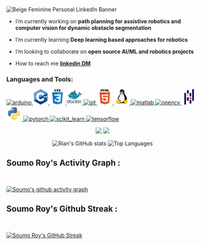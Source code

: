 
![Beige Feminine Personal LinkedIn Banner](https://github.com/user-attachments/assets/8621d77b-ad15-4adb-bb9b-b99b0ca45992)

-  I’m currently working on **path planning for assistive robotics and computer vision for dynamic obstacle segmentation**

-  I’m currently learning **Deep learning based approaches for robotics**

-  I’m looking to collaborate on **open source AI/ML and robotics projects**

-  How to reach me **[linkedin DM](https://linkedin.com/in/soumo-roy)**

<h3 align="left">Languages and Tools:</h3>
<p align="left"> <a href="https://www.arduino.cc/" target="_blank" rel="noreferrer"> <img src="https://cdn.worldvectorlogo.com/logos/arduino-1.svg" alt="arduino" width="40" height="40"/> </a> <a href="https://www.w3schools.com/cpp/" target="_blank" rel="noreferrer"> <img src="https://raw.githubusercontent.com/devicons/devicon/master/icons/cplusplus/cplusplus-original.svg" alt="cplusplus" width="40" height="40"/> </a> <a href="https://www.w3schools.com/css/" target="_blank" rel="noreferrer"> <img src="https://raw.githubusercontent.com/devicons/devicon/master/icons/css3/css3-original-wordmark.svg" alt="css3" width="40" height="40"/> </a> <a href="https://www.docker.com/" target="_blank" rel="noreferrer"> <img src="https://raw.githubusercontent.com/devicons/devicon/master/icons/docker/docker-original-wordmark.svg" alt="docker" width="40" height="40"/> </a> <a href="https://git-scm.com/" target="_blank" rel="noreferrer"> <img src="https://www.vectorlogo.zone/logos/git-scm/git-scm-icon.svg" alt="git" width="40" height="40"/> </a> <a href="https://www.w3.org/html/" target="_blank" rel="noreferrer"> <img src="https://raw.githubusercontent.com/devicons/devicon/master/icons/html5/html5-original-wordmark.svg" alt="html5" width="40" height="40"/> </a> <a href="https://www.linux.org/" target="_blank" rel="noreferrer"> <img src="https://raw.githubusercontent.com/devicons/devicon/master/icons/linux/linux-original.svg" alt="linux" width="40" height="40"/> </a> <a href="https://www.mathworks.com/" target="_blank" rel="noreferrer"> <img src="https://upload.wikimedia.org/wikipedia/commons/2/21/Matlab_Logo.png" alt="matlab" width="40" height="40"/> </a> <a href="https://opencv.org/" target="_blank" rel="noreferrer"> <img src="https://www.vectorlogo.zone/logos/opencv/opencv-icon.svg" alt="opencv" width="40" height="40"/> </a> <a href="https://pandas.pydata.org/" target="_blank" rel="noreferrer"> <img src="https://raw.githubusercontent.com/devicons/devicon/2ae2a900d2f041da66e950e4d48052658d850630/icons/pandas/pandas-original.svg" alt="pandas" width="40" height="40"/> </a> <a href="https://www.python.org" target="_blank" rel="noreferrer"> <img src="https://raw.githubusercontent.com/devicons/devicon/master/icons/python/python-original.svg" alt="python" width="40" height="40"/> </a> <a href="https://pytorch.org/" target="_blank" rel="noreferrer"> <img src="https://www.vectorlogo.zone/logos/pytorch/pytorch-icon.svg" alt="pytorch" width="40" height="40"/> </a> <a href="https://scikit-learn.org/" target="_blank" rel="noreferrer"> <img src="https://upload.wikimedia.org/wikipedia/commons/0/05/Scikit_learn_logo_small.svg" alt="scikit_learn" width="40" height="40"/> </a> <a href="https://www.tensorflow.org" target="_blank" rel="noreferrer"> <img src="https://www.vectorlogo.zone/logos/tensorflow/tensorflow-icon.svg" alt="tensorflow" width="40" height="40"/> </a> </p>

<div align="center">
  
  ![](https://github.com/coderkai03/stats/blob/master/generated/overview.svg)
  ![](https://github.com/coderkai03/stats/blob/master/generated/languages.svg)
  
</div>

<p align="center">
  <img 
    src="https://github-readme-stats.vercel.app/api?username=s0um0r0y&show_icons=true&theme=tokyonight" 
    alt="Rian's GitHub stats" 
    height="150"
  />
  <img 
    src="https://github-readme-stats.vercel.app/api/top-langs/?username=s0um0r0y&layout=compact&theme=tokyonight" 
    alt="Top Languages" 
    height="150"
  />
</p>

## Soumo Roy's Activity Graph :
<br>

[![Soumo's github activity graph](https://github-readme-activity-graph.vercel.app/graph?username=s0um0r0y&custom_title=Soumo's%20activity&hide_border=true&theme=tokyo-night)](https://github.com/ashutosh00710/github-readme-activity-graph)

 ## Soumo Roy's Github Streak :
<br>

[![Soumo Roy's GitHub Streak](https://streak-stats.demolab.com?user=s0um0r0y&theme=tokyonight)](https://github.com/s0um0r0y)


